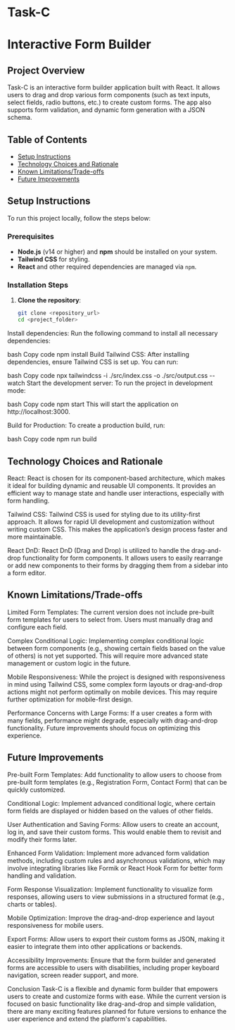 
# Task-C
# Interactive Form Builder

## Project Overview
Task-C is an interactive form builder application built with React. It allows users to drag and drop various form components (such as text inputs, select fields, radio buttons, etc.) to create custom forms. The app also supports form validation, and dynamic form generation with a JSON schema.

## Table of Contents
- [Setup Instructions](#setup-instructions)
- [Technology Choices and Rationale](#technology-choices-and-rationale)
- [Known Limitations/Trade-offs](#known-limitationstrade-offs)
- [Future Improvements](#future-improvements)

## Setup Instructions

To run this project locally, follow the steps below:

### Prerequisites
- **Node.js** (v14 or higher) and **npm** should be installed on your system.
- **Tailwind CSS** for styling.
- **React** and other required dependencies are managed via `npm`.

### Installation Steps

1. **Clone the repository**:
   ```bash
   git clone <repository_url>
   cd <project_folder>
Install dependencies: Run the following command to install all necessary dependencies:

bash
Copy code
npm install
Build Tailwind CSS: After installing dependencies, ensure Tailwind CSS is set up. You can run:

bash
Copy code
npx tailwindcss -i ./src/index.css -o ./src/output.css --watch
Start the development server: To run the project in development mode:

bash
Copy code
npm start
This will start the application on http://localhost:3000.

Build for Production: To create a production build, run:

bash
Copy code
npm run build
## Technology Choices and Rationale
React: React is chosen for its component-based architecture, which makes it ideal for building dynamic and reusable UI components. It provides an efficient way to manage state and handle user interactions, especially with form handling.

Tailwind CSS: Tailwind CSS is used for styling due to its utility-first approach. It allows for rapid UI development and customization without writing custom CSS. This makes the application’s design process faster and more maintainable.

React DnD: React DnD (Drag and Drop) is utilized to handle the drag-and-drop functionality for form components. It allows users to easily rearrange or add new components to their forms by dragging them from a sidebar into a form editor.

## Known Limitations/Trade-offs
Limited Form Templates: The current version does not include pre-built form templates for users to select from. Users must manually drag and configure each field.

Complex Conditional Logic: Implementing complex conditional logic between form components (e.g., showing certain fields based on the value of others) is not yet supported. This will require more advanced state management or custom logic in the future.

Mobile Responsiveness: While the project is designed with responsiveness in mind using Tailwind CSS, some complex form layouts or drag-and-drop actions might not perform optimally on mobile devices. This may require further optimization for mobile-first design.

Performance Concerns with Large Forms: If a user creates a form with many fields, performance might degrade, especially with drag-and-drop functionality. Future improvements should focus on optimizing this experience.

## Future Improvements
Pre-built Form Templates: Add functionality to allow users to choose from pre-built form templates (e.g., Registration Form, Contact Form) that can be quickly customized.

Conditional Logic: Implement advanced conditional logic, where certain form fields are displayed or hidden based on the values of other fields.

User Authentication and Saving Forms: Allow users to create an account, log in, and save their custom forms. This would enable them to revisit and modify their forms later.

Enhanced Form Validation: Implement more advanced form validation methods, including custom rules and asynchronous validations, which may involve integrating libraries like Formik or React Hook Form for better form handling and validation.

Form Response Visualization: Implement functionality to visualize form responses, allowing users to view submissions in a structured format (e.g., charts or tables).

Mobile Optimization: Improve the drag-and-drop experience and layout responsiveness for mobile users.

Export Forms: Allow users to export their custom forms as JSON, making it easier to integrate them into other applications or backends.

Accessibility Improvements: Ensure that the form builder and generated forms are accessible to users with disabilities, including proper keyboard navigation, screen reader support, and more.

Conclusion
Task-C is a flexible and dynamic form builder that empowers users to create and customize forms with ease. While the current version is focused on basic functionality like drag-and-drop and simple validation, there are many exciting features planned for future versions to enhance the user experience and extend the platform's capabilities.
